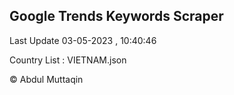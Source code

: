 

## Google Trends Keywords Scraper 
 
Last Update 03-05-2023 , 10:40:46

Country List :
VIETNAM.json



© Abdul Muttaqin 
